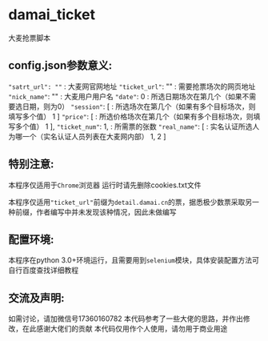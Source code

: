 # damai_ticket
大麦抢票脚本

## config.json参数意义:
`"satrt_url": ""` : 大麦网官网地址
`"ticket_url"`: "" : 需要抢票场次的网页地址
`"nick_name"`: "" : 大麦用户用户名
`"date"`: 0 : 所选日期场次在第几个（如果不需要选日期，则为0）
`"session"`: [ : 所选场次在第几个（如果有多个目标场次，则填写多个值）
    1
]
`"price"`: [ : 所选价格场次在第几个（如果有多个目标场次，则填写多个值）
    1
],
`"ticket_num"`: 1, : 所需票的张数
`"real_name"`: [ : 实名认证所选人为哪一个（实名认证人员列表在大麦网内部）
    1,
    2
]

## 特别注意:
本程序仅适用于`Chrome`浏览器
运行时请先删除cookies.txt文件

本程序仅适用`"ticket_url"`前缀为`detail.damai.cn`的票，据悉极少数票采取另一种前缀，作者编写中并未发现该种情况，因此未做编写

## 配置环境:
本程序在python 3.0+环境运行，且需要用到`selenium`模块，具体安装配置方法可自行百度查找详细教程

## 交流及声明:
如需讨论，请加微信号17360160782
本代码参考了一些大佬的思路，并作出修改，在此感谢大佬们的贡献
本代码仅用作个人使用，请勿用于商业用途
